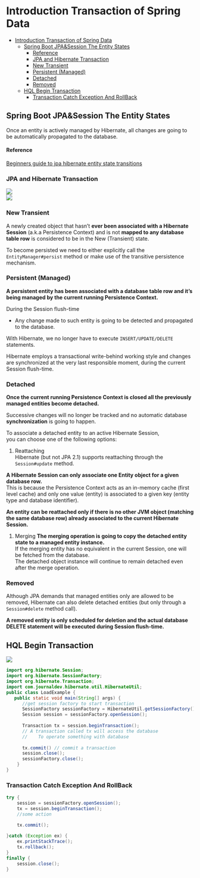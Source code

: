 # Introduction Transaction of Spring Data

- [Introduction Transaction of Spring Data](#introduction-transaction-of-spring-data)
  - [Spring Boot JPA&Session The Entity States](#spring-boot-jpasession-the-entity-states)
      - [Reference](#reference)
    - [JPA and Hibernate Transaction](#jpa-and-hibernate-transaction)
    - [New Transient](#new-transient)
    - [Persistent (Managed)](#persistent-managed)
    - [Detached](#detached)
    - [Removed](#removed)
  - [HQL Begin Transaction](#hql-begin-transaction)
    - [Transaction Catch Exception And RollBack](#transaction-catch-exception-and-rollback)

## Spring Boot JPA&Session The Entity States

Once an entity is actively managed by Hibernate, all changes are going to be automatically propagated to the database.     
#### Reference
[Beginners guide to jpa hibernate entity state transitions](https://vladmihalcea.com/a-beginners-guide-to-jpa-hibernate-entity-state-transitions/)  

### JPA and Hibernate Transaction
![](https://i.imgur.com/ueO4FzQ.png)  
![](https://i.imgur.com/BAd8i1q.png)  
 

### New Transient
A newly created object that hasn’t **ever been associated with a Hibernate Session** (a.k.a Persistence Context) and is not **mapped to any database table row** is considered to be in the New (Transient) state.

To become persisted we need to either explicitly call the `EntityManager#persist` method or make use of the transitive persistence mechanism.

### Persistent (Managed)
**A persistent entity has been associated with a database table row and it’s being managed by the current running Persistence Context.**

During the Session flush-time  
- Any change made to such entity is going to be detected and propagated to the database. 

With Hibernate, we no longer have to execute `INSERT/UPDATE/DELETE` statements. 

Hibernate employs a transactional write-behind working style and changes are synchronized at the very last responsible moment, during the current Session flush-time. 

### Detached
**Once the current running Persistence Context is closed all the previously managed entities become detached.**

Successive changes will no longer be tracked and no automatic database **synchronization** is going to happen.  

To associate a detached entity to an active Hibernate Session,  
you can choose one of the following options: 
1. Reattaching  
Hibernate (but not JPA 2.1) supports reattaching through the `Session#update` method.  

**A Hibernate Session can only associate one Entity object for a given database row.**  
This is because the Persistence Context acts as an in-memory cache (first level cache) and only one value (entity) is associated to a given key (entity type and database identifier).  

**An entity can be reattached only if there is no other JVM object (matching the same database row) already associated to the current Hibernate Session.**

1. Merging **The merging operation is going to copy the detached entity state to a managed entity instance.**    
If the merging entity has no equivalent in the current Session, one will be fetched from the database.  
The detached object instance will continue to remain detached even after the merge operation.   

### Removed

Although JPA demands that managed entities only are allowed to be removed, Hibernate can also delete detached entities (but only through a `Session#delete` method call).  

**A removed entity is only scheduled for deletion and the actual database DELETE statement will be executed during Session flush-time.**  
## HQL Begin Transaction 

![](https://i.imgur.com/Nzdy9nA.png)

```java
import org.hibernate.Session;
import org.hibernate.SessionFactory;
import org.hibernate.Transaction;
import com.journaldev.hibernate.util.HibernateUtil;
public class LoadExample {
   public static void main(String[] args) {
      //get session factory to start transaction
      SessionFactory sessionFactory = HibernateUtil.getSessionFactory();
      Session session = sessionFactory.openSession();
      
      Transaction tx = session.beginTransaction();
      // A transaction called tx will access the database
      //    To operate something with database
      
      tx.commit() // commit a transaction
      session.close();
      sessionFactory.close();
    }
}
```

### Transaction Catch Exception And RollBack

```java
try {  
    session = sessionFactory.openSession();  
    tx = session.beginTransaction();  
    //some action  

    tx.commit();  
  
}catch (Exception ex) {  
    ex.printStackTrace();  
    tx.rollback();  
}  
finally {
    session.close();
}  
```


